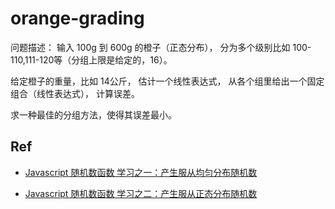 # orange-grading

问题描述：
输入 100g 到 600g 的橙子（正态分布），
分为多个级别比如 100-110,111-120等（分组上限是给定的，16）。

给定橙子的重量，比如 14公斤，
估计一个线性表达式，
从各个组里给出一个固定组合（线性表达式），
计算误差。

求一种最佳的分组方法，使得其误差最小。

## Ref

- [Javascript 随机数函数 学习之一：产生服从均匀分布随机数](http://www.cnblogs.com/zztt/p/4024906.html)

- [Javascript 随机数函数 学习之二：产生服从正态分布随机数](http://www.cnblogs.com/zztt/p/4025207.html)
